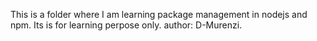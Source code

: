 This is a folder where I am learning package management in nodejs and npm.
Its is for learning perpose only.
author: D-Murenzi.
